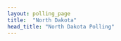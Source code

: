 ```yaml
---
layout: polling_page
title:  "North Dakota"
head_title: "North Dakota Polling"
---
```

                